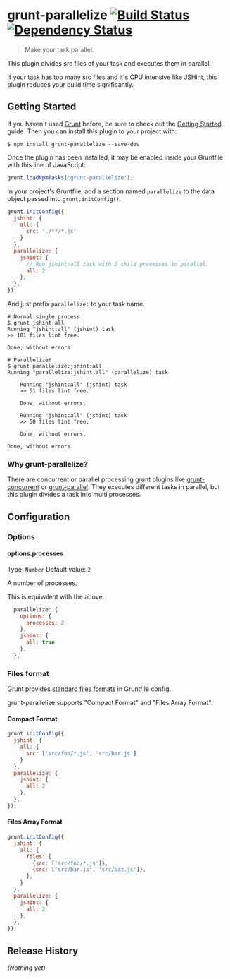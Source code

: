 # grunt-parallelize [![Build Status](https://secure.travis-ci.org/teppeis/grunt-parallelize.png?branch=master)](https://travis-ci.org/teppeis/grunt-parallelize) [![Dependency Status](https://david-dm.org/teppeis/grunt-parallelize.png)](https://david-dm.org/teppeis/grunt-parallelize) 

> Make your task parallel.

This plugin divides src files of your task and executes them in parallel.

If your task has too many src files and it's CPU intensive like JSHint, this plugin reduces your build time significantly.

## Getting Started
If you haven't used [Grunt](http://gruntjs.com/) before, be sure to check out the [Getting Started](http://gruntjs.com/getting-started) guide.
Then you can install this plugin to your project with:

```shell
$ npm install grunt-parallelize --save-dev
```

Once the plugin has been installed, it may be enabled inside your Gruntfile with this line of JavaScript:

```js
grunt.loadNpmTasks('grunt-parallelize');
```

In your project's Gruntfile, add a section named `parallelize` to the data object passed into `grunt.initConfig()`.

```js
grunt.initConfig({
  jshint: {
    all: {
      src: './**/*.js'
    }
  },
  parallelize: {
    jshint: {
      // Run jshint:all task with 2 child processes in parallel.
      all: 2
    },
  },
});
```

And just prefix `parallelize:` to your task name.

```shell
# Normal single process
$ grunt jshint:all
Running "jshint:all" (jshint) task
>> 101 files lint free.

Done, without errors.

# Parallelize!
$ grunt parallelize:jshint:all
Running "parallelize:jshint:all" (parallelize) task
    
    Running "jshint:all" (jshint) task
    >> 51 files lint free.
    
    Done, without errors.
    
    Running "jshint:all" (jshint) task
    >> 50 files lint free.
    
    Done, without errors.
    
Done, without errors.
```

### Why grunt-parallelize?

There are concurrent or parallel processing grunt plugins like [grunt-concurrent](https://github.com/sindresorhus/grunt-concurrent) or [grunt-parallel](https://github.com/iammerrick/grunt-parallel).
They executes different tasks in parallel, but this plugin divides a task into multi processes.

## Configuration

### Options

#### options.processes
Type: `Number`
Default value: `2`

A number of processes.

This is equivalent with the above.
```js
  parallelize: {
    options: {
      processes: 2
    },
    jshint: {
      all: true
    },
  },
```

### Files format

Grunt provides [standard files formats](http://gruntjs.com/configuring-tasks#files) in Gruntfile config.

grunt-parallelize supports "Compact Format" and "Files Array Format".

#### Compact Format

```js
grunt.initConfig({
  jshint: {
    all: {
      src: ['src/foo/*.js', 'src/bar.js']
    }
  },
  parallelize: {
    jshint: {
      all: 2
    },
  },
});
```

#### Files Array Format

```js
grunt.initConfig({
  jshint: {
    all: {
      files: [
        {src: ['src/foo/*.js']},
        {src: ['src/bar.js', 'src/baz.js']},
      ],
    }
  },
  parallelize: {
    jshint: {
      all: 2
    },
  },
});
```

## Release History
_(Nothing yet)_
